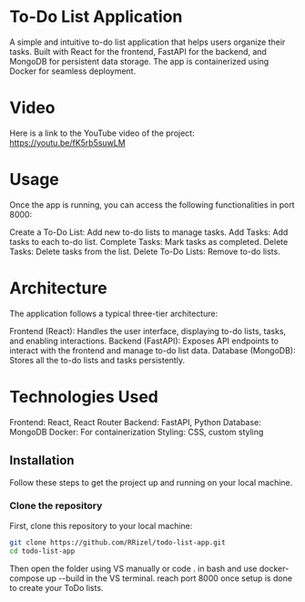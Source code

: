 # To-Do List Application

A simple and intuitive to-do list application that helps users organize their tasks. Built with React for the frontend, FastAPI for the backend, and MongoDB for persistent data storage. The app is containerized using Docker for seamless deployment.

# Video
Here is a link to the YouTube video of the project: https://youtu.be/fK5rb5suwLM

# Usage
Once the app is running, you can access the following functionalities in port 8000:

Create a To-Do List: Add new to-do lists to manage tasks.
Add Tasks: Add tasks to each to-do list.
Complete Tasks: Mark tasks as completed.
Delete Tasks: Delete tasks from the list.
Delete To-Do Lists: Remove to-do lists.

# Architecture
The application follows a typical three-tier architecture:

Frontend (React): Handles the user interface, displaying to-do lists, tasks, and enabling interactions.
Backend (FastAPI): Exposes API endpoints to interact with the frontend and manage to-do list data.
Database (MongoDB): Stores all the to-do lists and tasks persistently.

# Technologies Used
Frontend: React, React Router
Backend: FastAPI, Python
Database: MongoDB
Docker: For containerization
Styling: CSS, custom styling

## Installation

Follow these steps to get the project up and running on your local machine.

### Clone the repository
First, clone this repository to your local machine:

```bash
git clone https://github.com/RRizel/todo-list-app.git
cd todo-list-app
```
Then open the folder using VS manually or code . in bash and use docker-compose up --build in the VS terminal. reach port 8000 once setup is done to create your ToDo lists.
